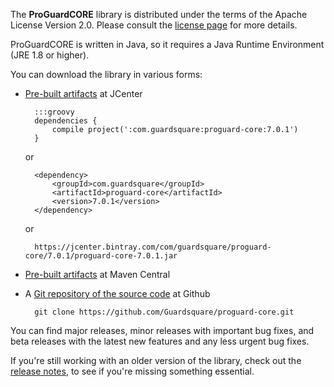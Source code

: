 The **ProGuardCORE** library is distributed under the terms of the Apache
License Version 2.0. Please consult the [license page](license.md) for more
details.

ProGuardCORE is written in Java, so it requires a Java Runtime Environment
(JRE 1.8 or higher).

You can download the library in various forms:

- [Pre-built artifacts](https://bintray.com/guardsquare/proguard) at JCenter

        :::groovy
        dependencies {
            compile project(':com.guardsquare:proguard-core:7.0.1')
        }

    or

        <dependency>
            <groupId>com.guardsquare</groupId>
            <artifactId>proguard-core</artifactId>
            <version>7.0.1</version>
        </dependency>

    or

        https://jcenter.bintray.com/com/guardsquare/proguard-core/7.0.1/proguard-core-7.0.1.jar

- [Pre-built artifacts](https://search.maven.org/search?q=g:com.guardsquare) at Maven Central

- A [Git repository of the source code](https://github.com/Guardsquare/proguard-core) at Github

        git clone https://github.com/Guardsquare/proguard-core.git

You can find major releases, minor releases with important bug fixes, and
beta releases with the latest new features and any less urgent bug fixes.

If you're still working with an older version of the library, check out the
[release notes](releasenotes.md), to see if you're missing something essential.
